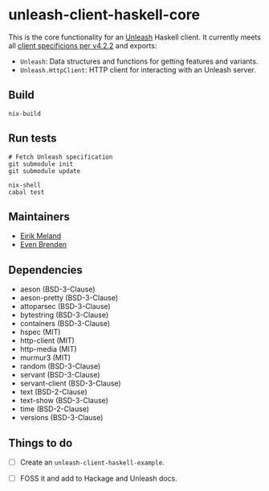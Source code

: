 # unleash-client-haskell-core

This is the core functionality for an [Unleash](https://www.getunleash.io/) Haskell client. It currently meets all [client specificions per v4.2.2](https://github.com/Unleash/client-specification/releases/tag/v4.2.2) and exports:

- `Unleash`: Data structures and functions for getting features and variants.
- `Unleash.HttpClient`: HTTP client for interacting with an Unleash server.

## Build

```
nix-build
```

## Run tests

```
# Fetch Unleash specification
git submodule init
git submodule update

nix-shell
cabal test
```

## Maintainers

- [Eirik Meland](mailto:eirik.meland@gmail.com)
- [Even Brenden](mailto:evenbrenden@gmail.com)

## Dependencies

- aeson (BSD-3-Clause)
- aeson-pretty (BSD-3-Clause)
- attoparsec (BSD-3-Clause)
- bytestring (BSD-3-Clause)
- containers (BSD-3-Clause)
- hspec (MIT)
- http-client (MIT)
- http-media (MIT)
- murmur3 (MIT)
- random (BSD-3-Clause)
- servant (BSD-3-Clause)
- servant-client (BSD-3-Clause)
- text (BSD-2-Clause)
- text-show (BSD-3-Clause)
- time (BSD-2-Clause)
- versions (BSD-3-Clause)

## Things to do

- [ ] Create an `unleash-client-haskell-example`.

- [ ] FOSS it and add to Hackage and Unleash docs.
